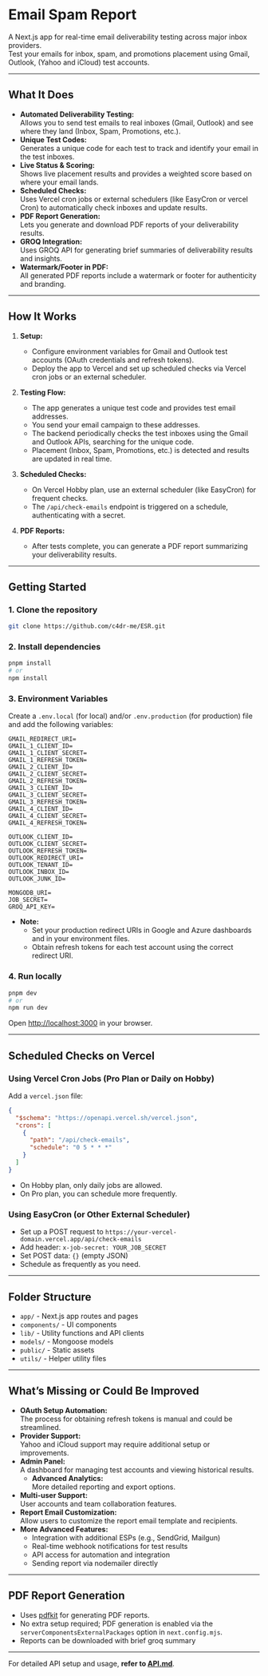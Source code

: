 # Email Spam Report

A Next.js app for real-time email deliverability testing across major inbox providers.  
Test your emails for inbox, spam, and promotions placement using Gmail, Outlook, (Yahoo and iCloud) test accounts.

---

## What It Does

- **Automated Deliverability Testing:**  
  Allows you to send test emails to real inboxes (Gmail, Outlook) and see where they land (Inbox, Spam, Promotions, etc.).
- **Unique Test Codes:**  
  Generates a unique code for each test to track and identify your email in the test inboxes.
- **Live Status & Scoring:**  
  Shows live placement results and provides a weighted score based on where your email lands.
- **Scheduled Checks:**  
  Uses Vercel cron jobs or external schedulers (like EasyCron or vercel Cron) to automatically check inboxes and update results.
- **PDF Report Generation:**  
  Lets you generate and download PDF reports of your deliverability results.
- **GROQ Integration:**  
  Uses GROQ API for generating brief summaries of deliverability results and insights.
- **Watermark/Footer in PDF:**  
  All generated PDF reports include a watermark or footer for authenticity and branding.

---

## How It Works

1. **Setup:**

   - Configure environment variables for Gmail and Outlook test accounts (OAuth credentials and refresh tokens).
   - Deploy the app to Vercel and set up scheduled checks via Vercel cron jobs or an external scheduler.

2. **Testing Flow:**

   - The app generates a unique test code and provides test email addresses.
   - You send your email campaign to these addresses.
   - The backend periodically checks the test inboxes using the Gmail and Outlook APIs, searching for the unique code.
   - Placement (Inbox, Spam, Promotions, etc.) is detected and results are updated in real time.

3. **Scheduled Checks:**

   - On Vercel Hobby plan, use an external scheduler (like EasyCron) for frequent checks.
   - The `/api/check-emails` endpoint is triggered on a schedule, authenticating with a secret.

4. **PDF Reports:**
   - After tests complete, you can generate a PDF report summarizing your deliverability results.

---

## Getting Started

### 1. Clone the repository

```sh
git clone https://github.com/c4dr-me/ESR.git
```

### 2. Install dependencies

```sh
pnpm install
# or
npm install
```

### 3. Environment Variables

Create a `.env.local` (for local) and/or `.env.production` (for production) file and add the following variables:

```
GMAIL_REDIRECT_URI=
GMAIL_1_CLIENT_ID=
GMAIL_1_CLIENT_SECRET=
GMAIL_1_REFRESH_TOKEN=
GMAIL_2_CLIENT_ID=
GMAIL_2_CLIENT_SECRET=
GMAIL_2_REFRESH_TOKEN=
GMAIL_3_CLIENT_ID=
GMAIL_3_CLIENT_SECRET=
GMAIL_3_REFRESH_TOKEN=
GMAIL_4_CLIENT_ID=
GMAIL_4_CLIENT_SECRET=
GMAIL_4_REFRESH_TOKEN=

OUTLOOK_CLIENT_ID=
OUTLOOK_CLIENT_SECRET=
OUTLOOK_REFRESH_TOKEN=
OUTLOOK_REDIRECT_URI=
OUTLOOK_TENANT_ID=
OUTLOOK_INBOX_ID=
OUTLOOK_JUNK_ID=

MONGODB_URI=
JOB_SECRET=
GROQ_API_KEY=
```

- **Note:**
  - Set your production redirect URIs in Google and Azure dashboards and in your environment files.
  - Obtain refresh tokens for each test account using the correct redirect URI.

### 4. Run locally

```sh
pnpm dev
# or
npm run dev
```

Open [http://localhost:3000](http://localhost:3000) in your browser.

---

## Scheduled Checks on Vercel

### Using Vercel Cron Jobs (Pro Plan or Daily on Hobby)

Add a `vercel.json` file:

```json
{
  "$schema": "https://openapi.vercel.sh/vercel.json",
  "crons": [
    {
      "path": "/api/check-emails",
      "schedule": "0 5 * * *"
    }
  ]
}
```

- On Hobby plan, only daily jobs are allowed.
- On Pro plan, you can schedule more frequently.

### Using EasyCron (or Other External Scheduler)

- Set up a POST request to `https://your-vercel-domain.vercel.app/api/check-emails`
- Add header: `x-job-secret: YOUR_JOB_SECRET`
- Set POST data: `{}` (empty JSON)
- Schedule as frequently as you need.

---

## Folder Structure

- `app/` - Next.js app routes and pages
- `components/` - UI components
- `lib/` - Utility functions and API clients
- `models/` - Mongoose models
- `public/` - Static assets
- `utils/` - Helper utility files 

---

## What’s Missing or Could Be Improved

- **OAuth Setup Automation:**  
  The process for obtaining refresh tokens is manual and could be streamlined.
- **Provider Support:**  
  Yahoo and iCloud support may require additional setup or improvements.
- **Admin Panel:**  
  A dashboard for managing test accounts and viewing historical results.
  - **Advanced Analytics:**  
    More detailed reporting and export options.
- **Multi-user Support:**  
  User accounts and team collaboration features.
- **Report Email Customization:**  
  Allow users to customize the report email template and recipients.
- **More Advanced Features:**
  - Integration with additional ESPs (e.g., SendGrid, Mailgun)
  - Real-time webhook notifications for test results
  - API access for automation and integration
  - Sending report via nodemailer directly

---

## PDF Report Generation

- Uses [pdfkit](https://pdfkit.org/) for generating PDF reports.
- No extra setup required; PDF generation is enabled via the `serverComponentsExternalPackages` option in `next.config.mjs`.
- Reports can be downloaded with brief groq summary

---

For detailed API setup and usage, **refer to [API.md](API.md)**.
